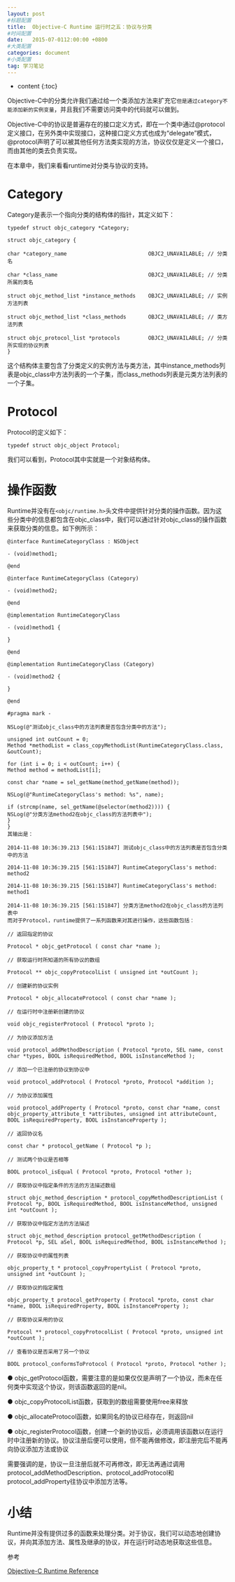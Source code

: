 ```yaml
---
layout: post
#标题配置
title:  Objective-C Runtime 运行时之五：协议与分类
#时间配置
date:   2015-07-0112:00:00 +0800
#大类配置
categories: document
#小类配置
tag: 学习笔记
---
```


* content
{:toc}


Objective-C中的分类允许我们通过给一个类添加方法来扩充它`但是通过category不能添加新的实例变量`，并且我们不需要访问类中的代码就可以做到。

Objective-C中的协议是普遍存在的接口定义方式，即在一个类中通过@protocol定义接口，在另外类中实现接口，这种接口定义方式也成为“delegate”模式，@protocol声明了可以被其他任何方法类实现的方法，协议仅仅是定义一个接口，而由其他的类去负责实现。

在本章中，我们来看看runtime对分类与协议的支持。

Category
====
Category是表示一个指向分类的结构体的指针，其定义如下：

```
typedef struct objc_category *Category;

struct objc_category {

char *category_name                          OBJC2_UNAVAILABLE; // 分类名

char *class_name                             OBJC2_UNAVAILABLE; // 分类所属的类名

struct objc_method_list *instance_methods    OBJC2_UNAVAILABLE; // 实例方法列表

struct objc_method_list *class_methods       OBJC2_UNAVAILABLE; // 类方法列表

struct objc_protocol_list *protocols         OBJC2_UNAVAILABLE; // 分类所实现的协议列表
}  
```
这个结构体主要包含了分类定义的实例方法与类方法，其中instance_methods列表是objc_class中方法列表的一个子集，而class_methods列表是元类方法列表的一个子集。

Protocol
====
Protocol的定义如下：

```
typedef struct objc_object Protocol;
```
我们可以看到，Protocol其中实就是一个对象结构体。

操作函数
===
Runtime并没有在`<objc/runtime.h>`头文件中提供针对分类的操作函数。因为这些分类中的信息都包含在objc_class中，我们可以通过针对objc_class的操作函数来获取分类的信息。如下例所示：

```
@interface RuntimeCategoryClass : NSObject

- (void)method1;

@end

@interface RuntimeCategoryClass (Category)

- (void)method2;

@end

@implementation RuntimeCategoryClass

- (void)method1 {

}

@end

@implementation RuntimeCategoryClass (Category)

- (void)method2 {

}

@end

#pragma mark -

NSLog(@"测试objc_class中的方法列表是否包含分类中的方法");

unsigned int outCount = 0;
Method *methodList = class_copyMethodList(RuntimeCategoryClass.class, &outCount);

for (int i = 0; i < outCount; i++) {
Method method = methodList[i];

const char *name = sel_getName(method_getName(method));

NSLog(@"RuntimeCategoryClass's method: %s", name);

if (strcmp(name, sel_getName(@selector(method2)))) {
NSLog(@"分类方法method2在objc_class的方法列表中");
}
}
其输出是：

2014-11-08 10:36:39.213 [561:151847] 测试objc_class中的方法列表是否包含分类中的方法

2014-11-08 10:36:39.215 [561:151847] RuntimeCategoryClass's method: method2

2014-11-08 10:36:39.215 [561:151847] RuntimeCategoryClass's method: method1

2014-11-08 10:36:39.215 [561:151847] 分类方法method2在objc_class的方法列表中
而对于Protocol，runtime提供了一系列函数来对其进行操作，这些函数包括：

// 返回指定的协议

Protocol * objc_getProtocol ( const char *name );

// 获取运行时所知道的所有协议的数组

Protocol ** objc_copyProtocolList ( unsigned int *outCount );

// 创建新的协议实例

Protocol * objc_allocateProtocol ( const char *name );

// 在运行时中注册新创建的协议

void objc_registerProtocol ( Protocol *proto );

// 为协议添加方法

void protocol_addMethodDescription ( Protocol *proto, SEL name, const char *types, BOOL isRequiredMethod, BOOL isInstanceMethod );

// 添加一个已注册的协议到协议中

void protocol_addProtocol ( Protocol *proto, Protocol *addition );

// 为协议添加属性

void protocol_addProperty ( Protocol *proto, const char *name, const objc_property_attribute_t *attributes, unsigned int attributeCount, BOOL isRequiredProperty, BOOL isInstanceProperty );

// 返回协议名

const char * protocol_getName ( Protocol *p );

// 测试两个协议是否相等

BOOL protocol_isEqual ( Protocol *proto, Protocol *other );

// 获取协议中指定条件的方法的方法描述数组

struct objc_method_description * protocol_copyMethodDescriptionList ( Protocol *p, BOOL isRequiredMethod, BOOL isInstanceMethod, unsigned int *outCount );

// 获取协议中指定方法的方法描述

struct objc_method_description protocol_getMethodDescription ( Protocol *p, SEL aSel, BOOL isRequiredMethod, BOOL isInstanceMethod );

// 获取协议中的属性列表

objc_property_t * protocol_copyPropertyList ( Protocol *proto, unsigned int *outCount );

// 获取协议的指定属性

objc_property_t protocol_getProperty ( Protocol *proto, const char *name, BOOL isRequiredProperty, BOOL isInstanceProperty );

// 获取协议采用的协议

Protocol ** protocol_copyProtocolList ( Protocol *proto, unsigned int *outCount );

// 查看协议是否采用了另一个协议

BOOL protocol_conformsToProtocol ( Protocol *proto, Protocol *other );
```
● objc_getProtocol函数，需要注意的是如果仅仅是声明了一个协议，而未在任何类中实现这个协议，则该函数返回的是nil。

● objc_copyProtocolList函数，获取到的数组需要使用free来释放

● objc_allocateProtocol函数，如果同名的协议已经存在，则返回nil

● objc_registerProtocol函数，创建一个新的协议后，必须调用该函数以在运行时中注册新的协议。协议注册后便可以使用，但不能再做修改，即注册完后不能再向协议添加方法或协议

需要强调的是，协议一旦注册后就不可再修改，即无法再通过调用protocol_addMethodDescription、protocol_addProtocol和protocol_addProperty往协议中添加方法等。

小结
====
Runtime并没有提供过多的函数来处理分类。对于协议，我们可以动态地创建协议，并向其添加方法、属性及继承的协议，并在运行时动态地获取这些信息。

参考

[Objective-C Runtime Reference](https://developer.apple.com/library/ios/documentation/Cocoa/Reference/ObjCRuntimeRef/)

